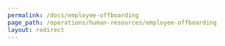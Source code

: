 ```yaml
---
permalink: /docs/employee-offboarding
page_path: /operations/human-resources/employee-offboarding
layout: redirect
---
```

